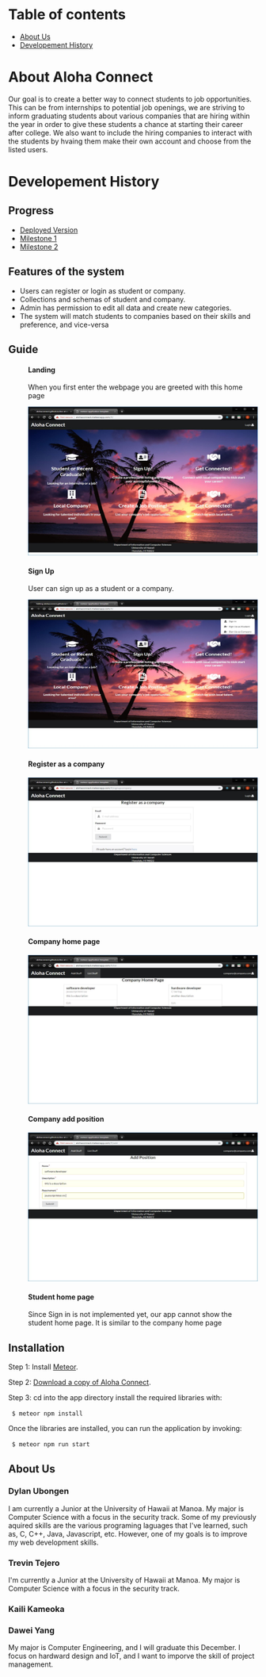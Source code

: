 # Table of contents

* [About Us](#about-us)
* [Developement History](#developement-history)

# About Aloha Connect
Our goal is to create a better way to connect students to job opportunities. This can be from internships to potential job openings, we are striving to inform graduating students about various companies that are hiring within the year in order to give these students a chance at starting their career after college. We also want to include the hiring companies to interact with the students by hvaing them make their own account and choose from the listed users.

# Developement History
## Progress
* [Deployed Version](http://alohaconnect.meteorapp.com/)
* [Milestone 1](https://github.com/alohaconnect/alohaconnect/projects/1)
* [Milestone 2](https://github.com/alohaconnect/alohaconnect/projects/2)

## Features of the system
<ul>
  <li>Users can register or login as student or company.</li>
  <li>Collections and schemas of student and company.</li>
  <li>Admin has permission to edit all data and create new categories.</li>
  <li>The system will match students to companies based on their skills and preference, and vice-versa</li>
</ul>

## Guide
  <dir>
  <h4>Landing</h4>
  <p>When you first enter the webpage you are greeted with this home page</p>
  <img src="doc/alohaLanding.JPG" height="300" width="500">
  </dir>
  <dir>
  <h4>Sign Up</h4>
  <p>User can sign up as a student or a company. </p>
  <img src="doc/alohaSignUp.JPG" height="300" width="500">
  </dir>
  <dir>
  <h4>Register as a company</h4>
  <img src="doc/alohaRegisterCompany.JPG" height="300" width="500">
  </dir>
  <dir>
  <h4>Company home page</h4>
  <img src="doc/alohaCompanyHome.JPG" height="300" width="500">
  </dir>
  <dir>
  <h4>Company add position</h4>
  <img src="doc/alohaAddPosition.JPG" height="300" width="500">
  </dir>
  <dir>
  <h4>Student home page</h4>
  <p>Since Sign in is not implemented yet, our app cannot show the student home page. It is similar to the company home page</p> 
  </dir>
  
## Installation

Step 1: Install [Meteor](https://www.meteor.com/install).

Step 2: [Download a copy of Aloha Connect](https://github.com/alohaconnect/alohaconnect).

Step 3: cd into the app directory install the required libraries with:

<code> $ meteor npm install </code>

Once the libraries are installed, you can run the application by invoking:

<code> $ meteor npm run start </code>

## About Us

### Dylan Ubongen

I am currently a Junior at the University of Hawaii at Manoa. My major is Computer Science with a focus in the security track. Some of my previously aquired skills are the various programing laguages that I've learned, such as, C, C++, Java, Javascript, etc. However, one of my goals is to improve my web development skills.

### Trevin Tejero
I'm currently a Junior at the University of Hawaii at Manoa. My major is Computer Science with a focus in the security track.

### Kaili Kameoka

### Dawei Yang
My major is Computer Engineering, and I will graduate this December. I focus on hardward design and IoT, and I want to imporve the skill of project management.

